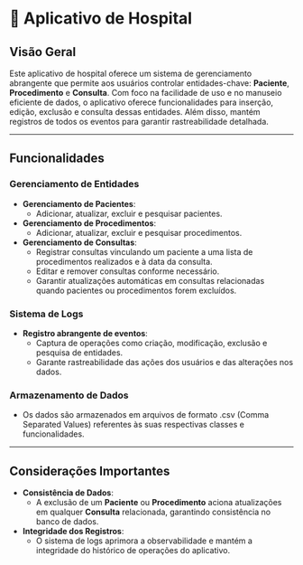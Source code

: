 # 🏥 Aplicativo de Hospital

## Visão Geral
Este aplicativo de hospital oferece um sistema de gerenciamento abrangente que permite aos usuários controlar entidades-chave: **Paciente**, **Procedimento** e **Consulta**. Com foco na facilidade de uso e no manuseio eficiente de dados, o aplicativo oferece funcionalidades para inserção, edição, exclusão e consulta dessas entidades. Além disso, mantém registros de todos os eventos para garantir rastreabilidade detalhada.

---

## Funcionalidades

### Gerenciamento de Entidades
- **Gerenciamento de Pacientes**:
  - Adicionar, atualizar, excluir e pesquisar pacientes.
- **Gerenciamento de Procedimentos**:
  - Adicionar, atualizar, excluir e pesquisar procedimentos.
- **Gerenciamento de Consultas**:
  - Registrar consultas vinculando um paciente a uma lista de procedimentos realizados e à data da consulta.
  - Editar e remover consultas conforme necessário.
  - Garantir atualizações automáticas em consultas relacionadas quando pacientes ou procedimentos forem excluídos.

### Sistema de Logs
- **Registro abrangente de eventos**:
  - Captura de operações como criação, modificação, exclusão e pesquisa de entidades.
  - Garante rastreabilidade das ações dos usuários e das alterações nos dados.

### Armazenamento de Dados
- Os dados são armazenados em arquivos de formato .csv (Comma Separated Values) referentes às suas respectivas classes e funcionalidades.


---

## Considerações Importantes
- **Consistência de Dados**:
  - A exclusão de um **Paciente** ou **Procedimento** aciona atualizações em qualquer **Consulta** relacionada, garantindo consistência no banco de dados.
- **Integridade dos Registros**:
  - O sistema de logs aprimora a observabilidade e mantém a integridade do histórico de operações do aplicativo.
